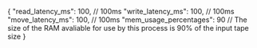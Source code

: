 {
    "read_latency_ms":      100, // 100ms
    "write_latency_ms":     100, // 100ms   
    "move_latency_ms":      100, // 100ms
    "mem_usage_percentages": 90  // The size of the RAM avaliable for use by this process is 90% of the input tape size
}
